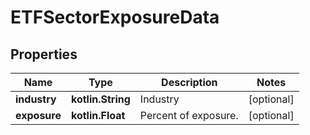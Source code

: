 
# ETFSectorExposureData

## Properties
Name | Type | Description | Notes
------------ | ------------- | ------------- | -------------
**industry** | **kotlin.String** | Industry |  [optional]
**exposure** | **kotlin.Float** | Percent of exposure. |  [optional]



